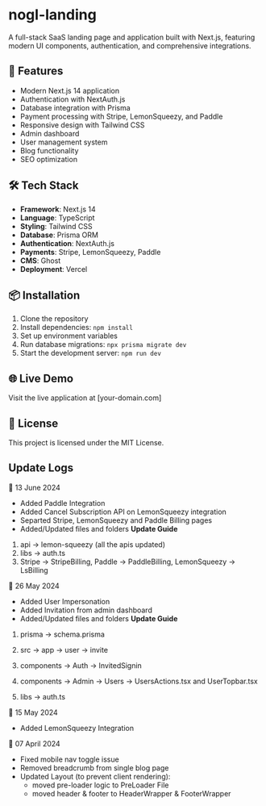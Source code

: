 # nogl-landing

A full-stack SaaS landing page and application built with Next.js, featuring modern UI components, authentication, and comprehensive integrations.

## 🚀 Features

- Modern Next.js 14 application
- Authentication with NextAuth.js
- Database integration with Prisma
- Payment processing with Stripe, LemonSqueezy, and Paddle
- Responsive design with Tailwind CSS
- Admin dashboard
- User management system
- Blog functionality
- SEO optimization

## 🛠️ Tech Stack

- **Framework**: Next.js 14
- **Language**: TypeScript
- **Styling**: Tailwind CSS
- **Database**: Prisma ORM
- **Authentication**: NextAuth.js
- **Payments**: Stripe, LemonSqueezy, Paddle
- **CMS**: Ghost
- **Deployment**: Vercel

## 📦 Installation

1. Clone the repository
2. Install dependencies: `npm install`
3. Set up environment variables
4. Run database migrations: `npx prisma migrate dev`
5. Start the development server: `npm run dev`

## 🌐 Live Demo

Visit the live application at [your-domain.com]

## 📄 License

This project is licensed under the MIT License.

## Update Logs

📆 13 June 2024

- Added Paddle Integration
- Added Cancel Subscription API on LemonSqueezy integration
- Separted Stripe, LemonSqueezy and Paddle Billing pages
- Added/Updated files and folders
  **Update Guide**

1. api -> lemon-squeezy (all the apis updated)
2. libs -> auth.ts
3. Stripe -> StripeBilling, Paddle -> PaddleBilling, LemonSqueezy -> LsBilling

📆 26 May 2024

- Added User Impersonation
- Added Invitation from admin dashboard
- Added/Updated files and folders
  **Update Guide**

1. prisma → schema.prisma

2. src → app → user → invite

3. components → Auth → InvitedSignin

4. components → Admin → Users → UsersActions.tsx and UserTopbar.tsx

5. libs → auth.ts

📆 15 May 2024

- Added LemonSqueezy Integration

📆 07 April 2024

- Fixed mobile nav toggle issue
- Removed breadcrumb from single blog page
- Updated Layout (to prevent client rendering):
  - moved pre-loader logic to PreLoader File
  - moved header & footer to HeaderWrapper & FooterWrapper
